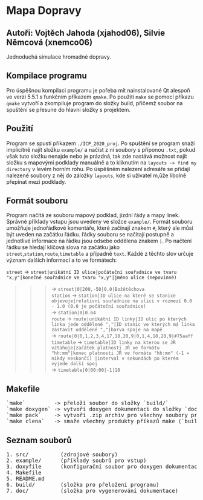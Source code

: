 # Mapa Dopravy
## Autoři: Vojtěch Jahoda (xjahod06), Silvie Němcová (xnemco06)
Jednoduchá simulace hromadné dopravy.

## Kompilace programu
Pro úspěšnou kompilaci programu je pořeba mít nainstalované Qt alespoň ve verzi 5.5.1 s funkčním příkazem `qmake`. Po použití `make` se pomocí příkazu `qmake` vytvoří a zkompiluje program do složky build, přičemž soubor na spuštění se přesune do hlavní složky s projektem.

## Použití
Program se spustí příkazem `./ICP_2020_proj`. Po spuštění se program snaží implicitně najít složku `example/` a načíst z ní soubory s příponou `.txt`, pokud však tuto složku nenajde nebo je prázdná, tak zde nastává možnost najít složku s mapovými podklady manuálně a to kliknutím na `layouts -> find my directory` v levém horním rohu. Po úspěšném nalezení adresáře se přidají nalezené soubory z něj do záložky `layouts`, kde si uživatel m,ůže libolně přepínat mezi podklady.

## Formát souboru
Program načítá ze souboru mapový podklad, jízdní řády a mapy linek. Správné příklady vstupu jsou uvedeny ve složce `example/`.
Formát souboru umožňuje jednořádkové komentáře, které začínají znakem `#`, který ale můsí být uveden na začátku řádku. řádky souboru se načítají postupně a jednotlivé informace na řádku jsou odsebe oddělena znakem `|`. Po načtení řádku se hledají klíčová slova na začátku jako `street`,`station`,`route`,`timetable` a případně `text`. Každé z těchto slov určuje význam dalších informací a to ve formátech:

`street`    -> `street|unikátní ID ulice|počáteční souřadnice ve tvaru "x,y"|konečné souřadnice ve tvaru "x,y"|jméno ulice (nepovinné)`  
>>>   -> `street|0|200,-50|0,0|Božětěchova`  
`station`   -> `station|ID ulice na které se stanice objevuje|relativní souřadnice na ulici v rozmezí 0.0 - 1.0 (0.0 je počáteční souřadnice)`  
>>>    -> `station|0|0.64`  
`route`     -> `route|unikátní ID linky|ID ulic po kterých linka jede oddělené ","|ID stanic ve kterých má linka zastavit oddělené ","|barva spoje na mapě`  
>>>    -> `route|0|0,1,2,3,4,17,18,20,9|0,1,4,18,20,9|#75aaff`  
`timetable` -> `timetable|ID linky na kterou se JŘ vztahuje|začátek platnosti JŘ ve formátu "hh:mm"|konec platnosti JŘ ve formátu "hh:mm" (-1 = nikdy neskončí)
               |interval v sekundách po kterém vyjede další spoj`  
>>>    -> `timetable|0|00:00|-1|10`


## Makefile
<pre>
`make`         -> přeloží soubor do složky `build/`  
`make doxygen` -> vytvoří doxygen dokumentaci do složky `doc/`  
`make pack`    -> vytvoří .zip archiv pro všechny soubory projektu  
`make clena`   -> smaže všechny produkty příkazů make (`build/`,`doc/`,`.zip`)
</pre>  

## Seznam souborů
<pre>
1. src/          (zdrojové soubory)
2. example/      (příklady soubrů pro vstup)
3. doxyfile      (konfigurační soubor pro doxygen dokumentaci)
4. Makefile
5. README.md
6. build/        (složka pro přeložení programu)
7. doc/          (složka pro vygenerování dokumentace)
</pre>
